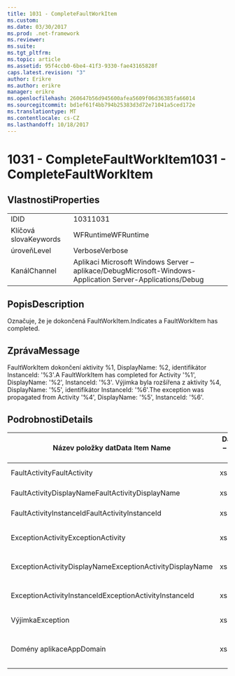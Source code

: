 ```yaml
---
title: 1031 - CompleteFaultWorkItem
ms.custom: 
ms.date: 03/30/2017
ms.prod: .net-framework
ms.reviewer: 
ms.suite: 
ms.tgt_pltfrm: 
ms.topic: article
ms.assetid: 95f4ccb0-6be4-41f3-9330-fae43165828f
caps.latest.revision: "3"
author: Erikre
ms.author: erikre
manager: erikre
ms.openlocfilehash: 260647b56d945600afea5609f06d36385fa66014
ms.sourcegitcommit: bd1ef61f4bb794b25383d3d72e71041a5ced172e
ms.translationtype: MT
ms.contentlocale: cs-CZ
ms.lasthandoff: 10/18/2017
---
```

# <a name="1031---completefaultworkitem"></a><span data-ttu-id="860ce-102">1031 - CompleteFaultWorkItem</span><span class="sxs-lookup"><span data-stu-id="860ce-102">1031 - CompleteFaultWorkItem</span></span>
## <a name="properties"></a><span data-ttu-id="860ce-103">Vlastnosti</span><span class="sxs-lookup"><span data-stu-id="860ce-103">Properties</span></span>  
  
|||  
|-|-|  
|<span data-ttu-id="860ce-104">ID</span><span class="sxs-lookup"><span data-stu-id="860ce-104">ID</span></span>|<span data-ttu-id="860ce-105">1031</span><span class="sxs-lookup"><span data-stu-id="860ce-105">1031</span></span>|  
|<span data-ttu-id="860ce-106">Klíčová slova</span><span class="sxs-lookup"><span data-stu-id="860ce-106">Keywords</span></span>|<span data-ttu-id="860ce-107">WFRuntime</span><span class="sxs-lookup"><span data-stu-id="860ce-107">WFRuntime</span></span>|  
|<span data-ttu-id="860ce-108">úroveň</span><span class="sxs-lookup"><span data-stu-id="860ce-108">Level</span></span>|<span data-ttu-id="860ce-109">Verbose</span><span class="sxs-lookup"><span data-stu-id="860ce-109">Verbose</span></span>|  
|<span data-ttu-id="860ce-110">Kanál</span><span class="sxs-lookup"><span data-stu-id="860ce-110">Channel</span></span>|<span data-ttu-id="860ce-111">Aplikaci Microsoft Windows Server – aplikace/Debug</span><span class="sxs-lookup"><span data-stu-id="860ce-111">Microsoft-Windows-Application Server-Applications/Debug</span></span>|  
  
## <a name="description"></a><span data-ttu-id="860ce-112">Popis</span><span class="sxs-lookup"><span data-stu-id="860ce-112">Description</span></span>  
 <span data-ttu-id="860ce-113">Označuje, že je dokončená FaultWorkItem.</span><span class="sxs-lookup"><span data-stu-id="860ce-113">Indicates a FaultWorkItem has completed.</span></span>  
  
## <a name="message"></a><span data-ttu-id="860ce-114">Zpráva</span><span class="sxs-lookup"><span data-stu-id="860ce-114">Message</span></span>  
 <span data-ttu-id="860ce-115">FaultWorkItem dokončení aktivity %1, DisplayName: %2, identifikátor InstanceId: '%3'.</span><span class="sxs-lookup"><span data-stu-id="860ce-115">A FaultWorkItem has completed for Activity '%1', DisplayName: '%2', InstanceId: '%3'.</span></span> <span data-ttu-id="860ce-116">Výjimka byla rozšířena z aktivity %4, DisplayName: '%5', identifikátor InstanceId: '%6'.</span><span class="sxs-lookup"><span data-stu-id="860ce-116">The exception was propagated from Activity '%4', DisplayName: '%5', InstanceId: '%6'.</span></span>  
  
## <a name="details"></a><span data-ttu-id="860ce-117">Podrobnosti</span><span class="sxs-lookup"><span data-stu-id="860ce-117">Details</span></span>  
  
|<span data-ttu-id="860ce-118">Název položky dat</span><span class="sxs-lookup"><span data-stu-id="860ce-118">Data Item Name</span></span>|<span data-ttu-id="860ce-119">Datová položka – Typ</span><span class="sxs-lookup"><span data-stu-id="860ce-119">Data Item Type</span></span>|<span data-ttu-id="860ce-120">Popis</span><span class="sxs-lookup"><span data-stu-id="860ce-120">Description</span></span>|  
|--------------------|--------------------|-----------------|  
|<span data-ttu-id="860ce-121">FaultActivity</span><span class="sxs-lookup"><span data-stu-id="860ce-121">FaultActivity</span></span>|<span data-ttu-id="860ce-122">xs:String</span><span class="sxs-lookup"><span data-stu-id="860ce-122">xs:string</span></span>|<span data-ttu-id="860ce-123">Název typu selhání aktivity.</span><span class="sxs-lookup"><span data-stu-id="860ce-123">The type name of the fault activity.</span></span>|  
|<span data-ttu-id="860ce-124">FaultActivityDisplayName</span><span class="sxs-lookup"><span data-stu-id="860ce-124">FaultActivityDisplayName</span></span>|<span data-ttu-id="860ce-125">xs:String</span><span class="sxs-lookup"><span data-stu-id="860ce-125">xs:string</span></span>|<span data-ttu-id="860ce-126">Zobrazovaný název selhání aktivity.</span><span class="sxs-lookup"><span data-stu-id="860ce-126">The display name of the fault activity.</span></span>|  
|<span data-ttu-id="860ce-127">FaultActivityInstanceId</span><span class="sxs-lookup"><span data-stu-id="860ce-127">FaultActivityInstanceId</span></span>|<span data-ttu-id="860ce-128">xs:String</span><span class="sxs-lookup"><span data-stu-id="860ce-128">xs:string</span></span>|<span data-ttu-id="860ce-129">Id instance selhání aktivity.</span><span class="sxs-lookup"><span data-stu-id="860ce-129">The instance id of the fault activity.</span></span>|  
|<span data-ttu-id="860ce-130">ExceptionActivity</span><span class="sxs-lookup"><span data-stu-id="860ce-130">ExceptionActivity</span></span>|<span data-ttu-id="860ce-131">xs:String</span><span class="sxs-lookup"><span data-stu-id="860ce-131">xs:string</span></span>|<span data-ttu-id="860ce-132">Název typu aktivity, která vrátila výjimku.</span><span class="sxs-lookup"><span data-stu-id="860ce-132">The type name of the activity that threw the exception.</span></span>|  
|<span data-ttu-id="860ce-133">ExceptionActivityDisplayName</span><span class="sxs-lookup"><span data-stu-id="860ce-133">ExceptionActivityDisplayName</span></span>|<span data-ttu-id="860ce-134">xs:String</span><span class="sxs-lookup"><span data-stu-id="860ce-134">xs:string</span></span>|<span data-ttu-id="860ce-135">Zobrazovaný název aktivity, která vrátila výjimku.</span><span class="sxs-lookup"><span data-stu-id="860ce-135">The display name of the activity that threw the exception.</span></span>|  
|<span data-ttu-id="860ce-136">ExceptionActivityInstanceId</span><span class="sxs-lookup"><span data-stu-id="860ce-136">ExceptionActivityInstanceId</span></span>|<span data-ttu-id="860ce-137">xs:String</span><span class="sxs-lookup"><span data-stu-id="860ce-137">xs:string</span></span>|<span data-ttu-id="860ce-138">Id instance aktivity, která vrátila výjimku.</span><span class="sxs-lookup"><span data-stu-id="860ce-138">The instance id of the activity that threw the exception.</span></span>|  
|<span data-ttu-id="860ce-139">Výjimka</span><span class="sxs-lookup"><span data-stu-id="860ce-139">Exception</span></span>|<span data-ttu-id="860ce-140">xs:String</span><span class="sxs-lookup"><span data-stu-id="860ce-140">xs:string</span></span>|<span data-ttu-id="860ce-141">Podrobnosti o výjimce pro výjimky</span><span class="sxs-lookup"><span data-stu-id="860ce-141">The exception details for the exception</span></span>|  
|<span data-ttu-id="860ce-142">Domény aplikace</span><span class="sxs-lookup"><span data-stu-id="860ce-142">AppDomain</span></span>|<span data-ttu-id="860ce-143">xs:String</span><span class="sxs-lookup"><span data-stu-id="860ce-143">xs:string</span></span>|<span data-ttu-id="860ce-144">Řetězec vrácený AppDomain.CurrentDomain.FriendlyName.</span><span class="sxs-lookup"><span data-stu-id="860ce-144">The string returned by AppDomain.CurrentDomain.FriendlyName.</span></span>|
